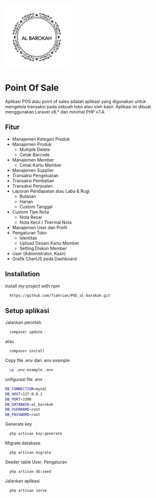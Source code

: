 ![Logo](public/img/logo.jpeg)

# Point Of Sale

Aplikasi POS atau point of sales adalah aplikasi yang digunakan untuk mengelola transaksi pada sebuah toko atau oleh kasir. Aplikasi ini dibuat menggunakan Laravel v8.\* dan minimal PHP v7.4.

## Fitur

-   Manajemen Kategori Produk
-   Manajemen Produk
    -   Multiple Delete
    -   Cetak Barcode
-   Manajemen Member
    -   Cetak Kartu Member
-   Manajemen Supplier
-   Transaksi Pengeluaran
-   Transaksi Pembelian
-   Transaksi Penjualan
-   Laporan Pendapatan atau Laba & Rugi
    -   Bulanan
    -   Harian
    -   Custom Tanggal
-   Custom Tipe Nota
    -   Nota Besar
    -   Nota Kecil / Thermal Nota
-   Manajemen User dan Profil
-   Pengaturan Toko
    -   Identitas
    -   Upload Desain Kartu Member
    -   Setting Diskon Member
-   User (Administrator, Kasir)
-   Grafik ChartJS pada Dashboard

## Installation

Install my-project with npm

```bash
  https://github.com/Tsahrian/POS_al-barokah.git
```

## Setup aplikasi

Jalankan perintah

```bash
  composer update
```

atau

```bash
  composer install
```

Copy file .env dari .env.example

```bash
  cp .env.example .env
```

onfigurasi file .env

```bash
DB_CONNECTION=mysql
DB_HOST=127.0.0.1
DB_PORT=3306
DB_DATABASE=al_barokah
DB_USERNAME=root
DB_PASSWORD=root
```

Generate key

```bash
  php artisan key:generate
```

Migrate database

```bash
  php artisan migrate
```

Seeder table User, Pengaturan

```bash
  php artisan db:seed
```

Jalankan aplikasi

```bash
  php artisan serve
```
